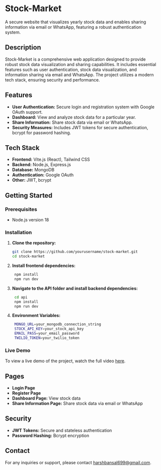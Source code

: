 # Stock-Market

A secure website that visualizes yearly stock data and enables sharing information via email or WhatsApp, featuring a robust authentication system.

## Description

Stock-Market is a comprehensive web application designed to provide robust stock data visualization and sharing capabilities. It includes essential features such as user authentication, stock data visualization, and information sharing via email and WhatsApp. The project utilizes a modern tech stack, ensuring security and performance.

## Features

- **User Authentication:** Secure login and registration system with Google OAuth support.
- **Dashboard:** View and analyze stock data for a particular year.
- **Share Information:** Share stock data via email or WhatsApp.
- **Security Measures:** Includes JWT tokens for secure authentication, bcrypt for password hashing.

## Tech Stack

- **Frontend:** Vite.js (React), Tailwind CSS
- **Backend:** Node.js, Express.js
- **Database:** MongoDB
- **Authentication:** Google OAuth
- **Other:** JWT, bcrypt

## Getting Started

### Prerequisites

- Node.js version 18

### Installation

1. **Clone the repository:**
   ```sh
   git clone https://github.com/yourusername/stock-market.git
   cd stock-market
2. **Install frontend dependencies:**
   ```sh
    npm install
    npm run dev
3. **Navigate to the API folder and install backend dependencies:**
   ```sh
    cd api
    npm install
    npm run dev
4. **Environment Variables:**
   ```sh
    MONGO_URL=your_mongodb_connection_string
    STOCK_API_KEY=your_stock_api_key
    EMAIL_PASS=your_email_password
    TWILIO_TOKEN=your_twilio_token

### Live Demo

To view a live demo of the project, watch the full video [here](https://harsh-bansal.netlify.app/stock-market.mp4).

## Pages

- **Login Page**
- **Register Page**
- **Dashboard Page:** View stock data
- **Share Information Page:** Share stock data via email or WhatsApp

## Security

- **JWT Tokens:** Secure and stateless authentication
- **Password Hashing:** Bcrypt encryption

## Contact

For any inquiries or support, please contact harshbansal699@gmail.com.
